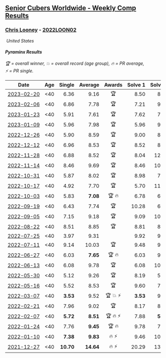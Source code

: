 <style>table {white-space: nowrap;}</style>
<link rel="stylesheet" type="text/css" href="/scw-comp/css/flags.css" />

## [Senior Cubers Worldwide - Weekly Comp Results](/scw-comp/results/)
### [Chris Looney](README.md) - [2022LOON02](https://www.worldcubeassociation.org/persons/2022LOON02?event=pyram)

<i class="flag flag-US" />&nbsp;United States

#### Pyraminx Results

<span style="white-space: nowrap;">🏆 = overall winner</span>, <span style="white-space: nowrap;">💥 = overall record (age group)</span>, <span style="white-space: nowrap;">🔥 = PR average</span>, <span style="white-space: nowrap;">⚡ = PR single</span>.

| Date | Age | Single | Average | Awards | Solve 1 | Solve 2 | Solve 3 | Solve 4 | Solve 5 | Video |
| :--: | :--: | --: | --: | :--: | --: | --: | --: | --: | --: | :-- |
| [2023-02-20](../../results/2023-02-20/pyram.md) | <40 | 6.36 | 9.16 | 🏆 | 8.50 | 8.50 | 6.36 | 10.49 | 14.29 | [Desktop](https://www.facebook.com/chris.looney/videos/1369807203599770) / [Mobile](https://m.facebook.com/chris.looney/videos/1369807203599770) |
| [2023-02-06](../../results/2023-02-06/pyram.md) | <40 | 6.86 | 7.78 | 🏆 | 7.21 | 9.14 | 7.00 | 6.86 | 12.47 | [Desktop](https://www.facebook.com/chris.looney/videos/1381147549368172) / [Mobile](https://m.facebook.com/chris.looney/videos/1381147549368172) |
| [2023-01-23](../../results/2023-01-23/pyram.md) | <40 | 5.91 | 7.61 | 🏆 | 7.62 | 7.37 | 7.83 | 12.19 | 5.91 | [Desktop](https://www.facebook.com/chris.looney/videos/726169752226334) / [Mobile](https://m.facebook.com/chris.looney/videos/726169752226334) |
| [2023-01-09](../../results/2023-01-09/pyram.md) | <40 | 5.96 | 7.98 | 🏆 | 5.96 | 9.76 | 7.80 | 7.80 | 8.33 | [Desktop](https://www.facebook.com/chris.looney/videos/1212094706400541) / [Mobile](https://m.facebook.com/chris.looney/videos/1212094706400541) |
| [2022-12-26](../../results/2022-12-26/pyram.md) | <40 | 5.90 | 8.59 | 🏆 | 9.00 | 8.27 | 8.50 | 5.90 | 12.72 | [Desktop](https://www.facebook.com/chris.looney/videos/612220927575035) / [Mobile](https://m.facebook.com/chris.looney/videos/612220927575035) |
| [2022-12-12](../../results/2022-12-12/pyram.md) | <40 | 6.96 | 8.53 | 🏆 | 8.52 | 8.56 | 6.96 | 8.51 | 10.38 | [Desktop](https://www.facebook.com/chris.looney/videos/549273360396830) / [Mobile](https://m.facebook.com/chris.looney/videos/549273360396830) |
| [2022-11-28](../../results/2022-11-28/pyram.md) | <40 | 6.88 | 8.52 | 🏆 | 8.04 | 12.23 | 6.88 | 7.98 | 9.53 | [Desktop](https://www.facebook.com/chris.looney/videos/2781087832027371) / [Mobile](https://m.facebook.com/chris.looney/videos/2781087832027371) |
| [2022-11-14](../../results/2022-11-14/pyram.md) | <40 | 8.46 | 9.69 | 🏆 | 8.46 | 10.45 | 11.48 | 9.85 | 8.77 | [Desktop](https://www.facebook.com/chris.looney/videos/2738529656281698) / [Mobile](https://m.facebook.com/chris.looney/videos/2738529656281698) |
| [2022-10-31](../../results/2022-10-31/pyram.md) | <40 | 5.87 | 8.02 | 🏆 | 8.98 | 7.71 | 8.88 | 5.87 | 7.48 | [Desktop](https://www.facebook.com/chris.looney/videos/686805419240604) / [Mobile](https://m.facebook.com/chris.looney/videos/686805419240604) |
| [2022-10-17](../../results/2022-10-17/pyram.md) | <40 | 4.92 | 7.70 | 🏆 | 5.70 | 11.80 | 8.92 | 8.47 | 4.92 | [Desktop](https://www.facebook.com/chris.looney/videos/515042583550808) / [Mobile](https://m.facebook.com/chris.looney/videos/515042583550808) |
| [2022-10-03](../../results/2022-10-03/pyram.md) | <40 | 5.83 | **7.08** | 🏆 🔥 | 6.78 | 6.93 | 19.40 | 5.83 | 7.53 | [Desktop](https://www.facebook.com/chris.looney/videos/5483225521764307) / [Mobile](https://m.facebook.com/chris.looney/videos/5483225521764307) |
| [2022-09-19](../../results/2022-09-19/pyram.md) | <40 | 6.43 | 7.74 | 🏆 | 10.28 | 6.43 | 8.48 | 8.23 | 6.52 | [Desktop](https://www.facebook.com/chris.looney/videos/3431841857092647) / [Mobile](https://m.facebook.com/chris.looney/videos/3431841857092647) |
| [2022-09-05](../../results/2022-09-05/pyram.md) | <40 | 7.15 | 9.18 | 🏆 | 9.09 | 10.16 | 7.15 | 8.88 | 9.56 | [Desktop](https://www.facebook.com/chris.looney/videos/1126648917936623) / [Mobile](https://m.facebook.com/chris.looney/videos/1126648917936623) |
| [2022-08-22](../../results/2022-08-22/pyram.md) | <40 | 8.51 | 8.85 | 🏆 | 8.81 | 8.51 | 9.20 | 14.24 | 8.53 | [Desktop](https://www.facebook.com/chris.looney/videos/2703994369736487) / [Mobile](https://m.facebook.com/chris.looney/videos/2703994369736487) |
| [2022-07-25](../../results/2022-07-25/pyram.md) | <40 | 3.97 | 9.31 |  | 9.92 | 9.70 | 9.52 | 3.97 | 8.71 | [Desktop](https://www.facebook.com/chris.looney/videos/350315467152282) / [Mobile](https://m.facebook.com/chris.looney/videos/350315467152282) |
| [2022-07-11](../../results/2022-07-11/pyram.md) | <40 | 9.14 | 10.03 | 🏆 | 9.48 | 9.14 | 13.82 | 10.84 | 9.78 | [Desktop](https://www.facebook.com/chris.looney/videos/793167198380172) / [Mobile](https://m.facebook.com/chris.looney/videos/793167198380172) |
| [2022-06-27](../../results/2022-06-27/pyram.md) | <40 | 6.03 | **7.65** | 🏆 🔥 | 6.03 | 9.07 | 8.38 | 6.51 | 8.05 | [Desktop](https://www.facebook.com/chris.looney/videos/775557433898050) / [Mobile](https://m.facebook.com/chris.looney/videos/775557433898050) |
| [2022-06-13](../../results/2022-06-13/pyram.md) | <40 | 6.08 | 9.78 | 🏆 | 6.08 | 10.47 | 17.89 | 7.38 | 11.49 | [Desktop](https://www.facebook.com/chris.looney/videos/565312614955753) / [Mobile](https://m.facebook.com/chris.looney/videos/565312614955753) |
| [2022-05-30](../../results/2022-05-30/pyram.md) | <40 | 5.12 | 9.26 | 🏆 | 8.19 | 5.12 | 10.88 | 8.70 | 11.33 | [Desktop](https://www.facebook.com/chris.looney/videos/1415937098904529) / [Mobile](https://m.facebook.com/chris.looney/videos/1415937098904529) |
| [2022-05-16](../../results/2022-05-16/pyram.md) | <40 | 5.52 | 8.53 | 🏆 | 9.60 | 7.52 | 9.61 | 5.52 | 8.47 | [Desktop](https://www.facebook.com/chris.looney/videos/991042704908567) / [Mobile](https://m.facebook.com/chris.looney/videos/991042704908567) |
| [2022-03-07](../../results/2022-03-07/pyram.md) | <40 | **3.53** | 9.52 | 🏆 💥 ⚡ | **3.53** | 9.37 | 11.74 | 9.43 | 9.76 | [Desktop](https://www.facebook.com/chris.looney/videos/749427089267408) / [Mobile](https://m.facebook.com/chris.looney/videos/749427089267408) |
| [2022-02-21](../../results/2022-02-21/pyram.md) | <40 | 7.96 | 9.02 | 🏆 | 8.17 | 8.76 | 7.96 | 10.12 | 11.42 | [Desktop](https://www.facebook.com/chris.looney/videos/1566580703723742) / [Mobile](https://m.facebook.com/chris.looney/videos/1566580703723742) |
| [2022-02-07](../../results/2022-02-07/pyram.md) | <40 | **5.72** | **8.51** | 🏆 🔥 ⚡ | 7.88 | **5.72** | 6.90 | 10.86 | 10.74 | [Desktop](https://www.facebook.com/chris.looney/videos/1213468396148792) / [Mobile](https://m.facebook.com/chris.looney/videos/1213468396148792) |
| [2022-01-24](../../results/2022-01-24/pyram.md) | <40 | 7.76 | **9.45** | 🏆 🔥 | 9.78 | 7.76 | 9.01 | 14.08 | 9.56 | [Desktop](https://www.facebook.com/chris.looney/videos/514339936618190) / [Mobile](https://m.facebook.com/chris.looney/videos/514339936618190) |
| [2022-01-10](../../results/2022-01-10/pyram.md) | <40 | **7.38** | **9.83** | 🔥 ⚡ | 9.46 | 10.75 | **7.38** | 9.28 | 21.35 | [Desktop](https://www.facebook.com/chris.looney/videos/453198489695363) / [Mobile](https://m.facebook.com/chris.looney/videos/453198489695363) |
| [2021-12-27](../../results/2021-12-27/pyram.md) | <40 | **10.70** | **14.64** | 🔥 ⚡ | 20.29 | 13.68 | 16.32 | 13.93 | **10.70** | [Desktop](https://www.facebook.com/chris.looney/videos/900401400671288) / [Mobile](https://m.facebook.com/chris.looney/videos/900401400671288) |


<!-- Global site tag (gtag.js) - Google Analytics -->
<script async src="https://www.googletagmanager.com/gtag/js?id=UA-86348435-3"></script>
<script>window.dataLayer = window.dataLayer || []; function gtag() {dataLayer.push(arguments);} gtag('js', new Date()); gtag('config', 'UA-86348435-3');</script>
